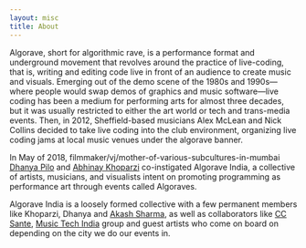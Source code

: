 ```yaml
---
layout: misc
title: About
---
```


Algorave, short for algorithmic rave, is a performance format and underground movement that revolves around the practice of live-coding, that is, writing and editing code live in front of an audience to create music and visuals. Emerging out of the demo scene of the 1980s and 1990s—where people would swap demos of graphics and music software—live coding has been a medium for performing arts for almost three decades, but it was usually restricted to either the art world or tech and trans-media events. Then, in 2012, Sheffield-based musicians Alex McLean and Nick Collins decided to take live coding into the club environment, organizing live coding jams at local music venues under the algorave banner.

In May of 2018, filmmaker/vj/mother-of-various-subcultures-in-mumbai [Dhanya Pilo](http://dhanyapilo.com/) and [Abhinay Khoparzi](https://khoparzi.com) co-instigated Algorave India, a collective of artists, musicians, and visualists intent on promoting programming as performance art through events called Algoraves.

Algorave India is a loosely formed collective with a few permanent members like Khoparzi, Dhanya and [Akash Sharma](https://sound.codes), as well as collaborators like [CC Sante](http://ccsante.github.io/), [Music Tech India](http://musictechcommunity.org/) group and guest artists who come on board on depending on the city we do our events in.
